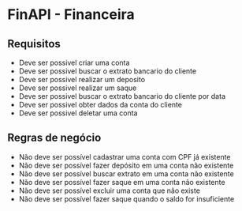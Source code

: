 
# FinAPI - Financeira



## Requisitos

 - Deve ser possivel criar uma conta
 - Deve ser possivel buscar o extrato bancario do cliente
 - Deve ser possivel realizar um deposito
 - Deve ser possivel realizar um saque
 - Deve ser possivel buscar o extrato bancario do cliente por data
 - Deve ser possivel obter dados da conta do cliente
 - Deve ser possivel deletar uma conta

## Regras de negócio


 - Não deve ser possível cadastrar uma conta com CPF já existente
 - Não deve ser possível fazer depósito em uma conta não existente
 - Não deve ser possível buscar extrato em uma conta não existente
 - Não deve ser possível fazer saque em uma conta não existente
 - Não deve ser possível excluir uma conta que não existe
 - Não deve ser possível fazer saque quando o saldo for insuficiente